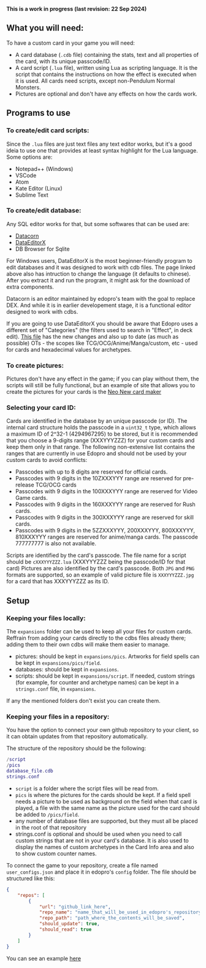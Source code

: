 **This is a work in progress (last revision: 22 Sep 2024)**

## What you will need:

To have a custom card in your game you will need:
- A card database (`.cdb` file) containing the stats, text and all properties of the card, with its unique passcode/ID.
- A card script (`.lua` file), written using Lua as scripting language. It is the script that contains the instructions on how the effect is executed when it is used. All cards need scripts, except non-Pendulum Normal Monsters.
- Pictures are optional and don't have any effects on how the cards work.

## Programs to use

### To create/edit card scripts:

Since the `.lua` files are just text files any text editor works, but it's a good ideia to use one that provides at least syntax highlight for the Lua language. Some options are:
- Notepad++ (Windows)
- VSCode
- Atom
- Kate Editor (Linux)
- Sublime Text

### To create/edit database:
Any SQL editor works for that, but some softwares that can be used are:

- [Datacorn](https://github.com/ProjectIgnis/Datacorn#how-to-download)
- [DataEditorX](https://github.com/247321453/DataEditorX/blob/master/README.md)
- DB Browser for Sqlite

For Windows users, DataEditorX is the most beginner-friendly program to edit databases and it was designed to work with cdb files.
The page linked above also has intruction to change the language (it defaults to chinese). After you extract it and run the program, it might ask for the download of extra components.

Datacorn is an editor maintained by edopro's team with the goal to replace DEX. And while it is in earlier developement stage, it is a functional editor designed to work with cdbs.

If you are going to use DataEditorX you should be aware that Edopro uses a different set of "Categories" (the filters used to search in "Effect", in deck edit). [This file](https://github.com/NaimSantos/DataEditorX/blob/master/DataEditorX/data/cardinfo_english.txt)  has the new changes and also up to date (as much as possible) OTs - the scopes like TCG/OCG/Anime/Manga/custom, etc - used for cards and hexadecimal values for archetypes.

### To create pictures:

Pictures don't have any effect in the game; if you can play without them, the scripts will still be fully functional, but an example of site that allows you to create the pictures for your cards is the [Neo New card maker](https://yemachu.github.io/cardmaker/)

### Selecting your card ID:

Cards are identified in the database by an unique passcode (or ID). The internal card structure holds the passcode in a `uint32_t` type, which allows a maximum ID of 2^32-1 (4294967295) to be stored, but it is recommended that you choose a 9-digits range (XXXYYYZZZ) for your custom cards and keep them only in that range. The following non-extensive list contains the ranges that are currently in use Edopro and should not be used by your custom cards to avoid conflicts:
- Passcodes with up to 8 digits are reserved for official cards.
- Passcodes with 9 digits in the 10ZXXXYYY range are reserved for pre-release TCG/OCG cards
- Passcodes with 9 digits in the 100XXXYYY range are reserved for Video Game cards.
- Passcodes with 9 digits in the 160XXXYYY range are reserved for Rush cards.
- Passcodes with 9 digits in the 300XXXYYY range are reserved for skill cards.
- Passcodes with 9 digits in the 5ZZXXXYYY, 200XXXYYY, 800XXXYYY, 810XXXYYY ranges are reserved for anime/manga cards. The passcode 777777777 is also not available.

Scripts are identified by the card's passcode. The file name for a script should be `cXXXYYYZZZ.lua` (XXXYYYZZZ being the passcode/ID for that card) Pictures are also identified by the card's passcode. Both `JPG` and `PNG` formats are supported, so an example of valid picture file is `XXXYYYZZZ.jpg` for a card that has XXXYYYZZZ as its ID.

## Setup

### Keeping your files locally:

The `expansions` folder can be used to keep all your files for custom cards. Reffrain from adding your cards directly to the cdbs files already there; adding them to their own cdbs will make them easier to manage.

- pictures: should be kept in `expansions/pics`. Artworks for field spells can be kept in `expansions/pics/field`.
- databases: should be kept in `expansions`.
- scripts: should be kept in `expansions/script`.
If needed, custom strings (for example, for counter and archetype names) can be kept in a `strings.conf` file, in `expansions`.

If any the mentioned folders don't exist you can create them.

### Keeping your files in a repository:

You have the option to connect your own github repository to your client, so it can obtain updates from that repository automatically.

The structure of the repository should be the following:
```lua
/script 
/pics
database_file.cdb
strings.conf
```
- `script` is a folder where the script files will be read from.
- `pics` is where the pictures for the cards should be kept. If a field spell needs a picture to be used as background on the field when that card is played, a file with the same name as the picture used for the card should be added to `/pics/field`.
- any number of database files are supported, but they must all be placed in the root of that repository
- strings.conf is optional and should be used when you need to call custom strings that are not in your card's database. It is also used to display the names of custom archetypes in the Card Info area and also to show custom counter names.

To connect the game to your repository, create a file named `user_configs.json` and place it in edopro's `config` folder. The file should be structured like this:

```json
{
	"repos": [
		{
			"url": "github_link_here",
			"repo_name": "name_that_will_be_used_in_edopro's_repository_list",
			"repo_path": "path_where_the_contents_will_be_saved",
			"should_update": true,
			"should_read": true
		}
	]
}
```
You can see an example [here](https://github.com/NaimSantos/Customs)

